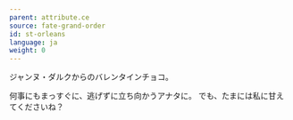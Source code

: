 ```yaml
---
parent: attribute.ce
source: fate-grand-order
id: st-orleans
language: ja
weight: 0
---
```


ジャンヌ・ダルクからのバレンタインチョコ。

何事にもまっすぐに、逃げずに立ち向かうアナタに。
でも、たまには私に甘えてくださいね？
